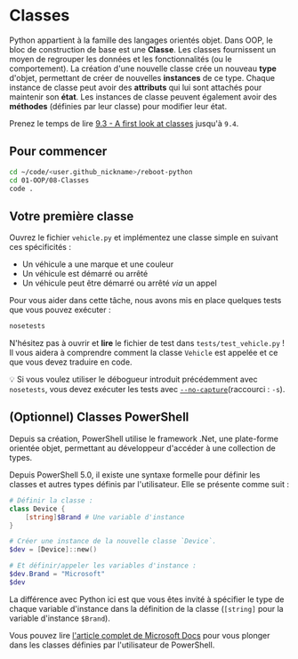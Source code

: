 # Classes

Python appartient à la famille des langages orientés objet. Dans OOP, le bloc de construction de base est une **Classe**. Les classes fournissent un moyen de regrouper les données et les fonctionnalités (ou le comportement). La création d'une nouvelle classe crée un nouveau **type** d'objet, permettant de créer de nouvelles **instances** de ce type. Chaque instance de classe peut avoir des **attributs** qui lui sont attachés pour maintenir son **état**. Les instances de classe peuvent également avoir des **méthodes** (définies par leur classe) pour modifier leur état.


Prenez le temps de lire [9.3 - A first look at classes](https://docs.python.org/3/tutorial/classes.html#a-first-look-at-classes) jusqu'à `9.4`.

## Pour commencer

```bash
cd ~/code/<user.github_nickname>/reboot-python
cd 01-OOP/08-Classes
code .
```

## Votre première classe

Ouvrez le fichier `vehicle.py` et implémentez une classe simple en suivant ces spécificités :

- Un véhicule a une marque et une couleur
- Un véhicule est démarré ou arrêté
- Un véhicule peut être démarré ou arrêté _via_ un appel

Pour vous aider dans cette tâche, nous avons mis en place quelques tests que vous pouvez exécuter :

```bash
nosetests
```

N'hésitez pas à ouvrir et **lire** le fichier de test dans `tests/test_vehicle.py` !
Il vous aidera à comprendre comment la classe `Vehicle` est appelée et ce que vous devez traduire en code.

💡 Si vous voulez utiliser le débogueur introduit précédemment avec `nosetests`, vous devez exécuter les tests avec [`--no-capture`](http://nose.readthedocs.io/en/latest/man.html#cmdoption-s)(raccourci : `-s`).

## (Optionnel) Classes PowerShell

Depuis sa création, PowerShell utilise le framework .Net, une plate-forme orientée objet, permettant au développeur d'accéder à une collection de types.

Depuis PowerShell 5.0, il existe une syntaxe formelle pour définir les classes et autres types définis par l'utilisateur. Elle se présente comme suit :

```powershell
# Définir la classe :
class Device {
    [string]$Brand # Une variable d'instance
}

# Créer une instance de la nouvelle classe `Device`.
$dev = [Device]::new()

# Et définir/appeler les variables d'instance :
$dev.Brand = "Microsoft"
$dev
```

La différence avec Python ici est que vous êtes invité à spécifier le type de chaque variable d'instance dans la définition de la classe (`[string]` pour la variable d'instance `$Brand`).

Vous pouvez lire [l'article complet de Microsoft Docs](https://docs.microsoft.com/powershell/module/microsoft.powershell.core/about/about_classes) pour vous plonger dans les classes définies par l'utilisateur de PowerShell.
